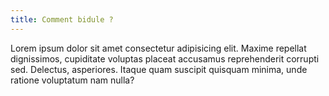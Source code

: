 ```yaml
---
title: Comment bidule ?
---
```


Lorem ipsum dolor sit amet consectetur adipisicing elit. Maxime          repellat dignissimos, cupiditate voluptas placeat accusamus          reprehenderit corrupti sed. Delectus, asperiores. Itaque quam suscipit          quisquam minima, unde ratione voluptatum nam nulla?
